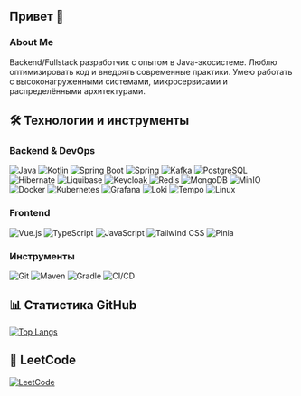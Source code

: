 ## Привет 👋

### About Me  
Backend/Fullstack разработчик с опытом в Java-экосистеме. Люблю оптимизировать код и внедрять современные практики. Умею работать с высоконагруженными системами, микросервисами и распределёнными архитектурами.  

## 🛠️ Технологии и инструменты  

### **Backend & DevOps**  
![Java](https://img.shields.io/badge/Java-ED8B00?style=for-the-badge&logo=openjdk&logoColor=white)
![Kotlin](https://img.shields.io/badge/Kotlin-7F52FF?style=for-the-badge&logo=kotlin&logoColor=white)
![Spring Boot](https://img.shields.io/badge/Spring%20Boot-6DB33F?style=for-the-badge&logo=springboot&logoColor=white)
![Spring](https://img.shields.io/badge/Spring-6DB33F?style=for-the-badge&logo=spring&logoColor=white)
![Kafka](https://img.shields.io/badge/Kafka-231F20?style=for-the-badge&logo=apachekafka&logoColor=white)
![PostgreSQL](https://img.shields.io/badge/PostgreSQL-4169E1?style=for-the-badge&logo=postgresql&logoColor=white)
![Hibernate](https://img.shields.io/badge/Hibernate-59666C?style=for-the-badge&logo=hibernate&logoColor=white)
![Liquibase](https://img.shields.io/badge/Liquibase-2962FF?style=for-the-badge&logo=liquibase&logoColor=white)
![Keycloak](https://img.shields.io/badge/Keycloak-ED8B00?style=for-the-badge&logo=keycloak&logoColor=white)
![Redis](https://img.shields.io/badge/Redis-DC382D?style=for-the-badge&logo=redis&logoColor=white)
![MongoDB](https://img.shields.io/badge/MongoDB-47A248?style=for-the-badge&logo=mongodb&logoColor=white)
![MinIO](https://img.shields.io/badge/MinIO-FF0000?style=for-the-badge&logo=minio&logoColor=white)
![Docker](https://img.shields.io/badge/Docker-2496ED?style=for-the-badge&logo=docker&logoColor=white)
![Kubernetes](https://img.shields.io/badge/Kubernetes-326CE5?style=for-the-badge&logo=kubernetes&logoColor=white)
![Grafana](https://img.shields.io/badge/Grafana-F46800?style=for-the-badge&logo=grafana&logoColor=white)
![Loki](https://img.shields.io/badge/Loki-2C3E50?style=for-the-badge&logo=grafana&logoColor=white)
![Tempo](https://img.shields.io/badge/Tempo-2C3E50?style=for-the-badge&logo=grafana&logoColor=white)
![Linux](https://img.shields.io/badge/Linux-FCC624?style=for-the-badge&logo=linux&logoColor=black)

### **Frontend**  
![Vue.js](https://img.shields.io/badge/Vue.js-4FC08D?style=for-the-badge&logo=vuedotjs&logoColor=white)
![TypeScript](https://img.shields.io/badge/TypeScript-3178C6?style=for-the-badge&logo=typescript&logoColor=white)
![JavaScript](https://img.shields.io/badge/JavaScript-F7DF1E?style=for-the-badge&logo=javascript&logoColor=black)
![Tailwind CSS](https://img.shields.io/badge/Tailwind%20CSS-06B6D4?style=for-the-badge&logo=tailwindcss&logoColor=white)
![Pinia](https://img.shields.io/badge/Pinia-FFD02F?style=for-the-badge&logo=vue.js&logoColor=white)

### **Инструменты**  
![Git](https://img.shields.io/badge/Git-F05032?style=for-the-badge&logo=git&logoColor=white)
![Maven](https://img.shields.io/badge/Maven-C71A36?style=for-the-badge&logo=apachemaven&logoColor=white)
![Gradle](https://img.shields.io/badge/Gradle-02303A?style=for-the-badge&logo=gradle&logoColor=white)
![CI/CD](https://img.shields.io/badge/CI/CD-FF6F00?style=for-the-badge&logo=githubactions&logoColor=white)

## 📊 Статистика GitHub  
[![Top Langs](https://github-readme-stats.vercel.app/api/top-langs/?username=TVFK&layout=compact&theme=dark&hide=html,css)](https://github.com/TVFK)  

## 🧠 LeetCode  
[![LeetCode](https://img.shields.io/badge/LeetCode-FFA116?style=for-the-badge&logo=leetcode&logoColor=black)](https://leetcode.com/u/TVFK/)  
